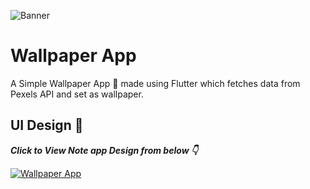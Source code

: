 ![Banner](https://user-images.githubusercontent.com/83513508/151857771-7a6177e1-9736-4905-be2c-8c06dde9283b.png)

# Wallpaper App
A Simple Wallpaper App 📱 made using Flutter which fetches data from Pexels API and set as wallpaper.

## UI Design 🎨

***Click to View Note app Design from below 👇***

[![Wallpaper App](https://img.shields.io/badge/NoteApp-FIGMA-black.svg?style=for-the-badge&logo=figma)](https://www.figma.com/file/zqTjc9PMDp7IU21WsjXTNz/Note-App?node-id=0%3A1)


